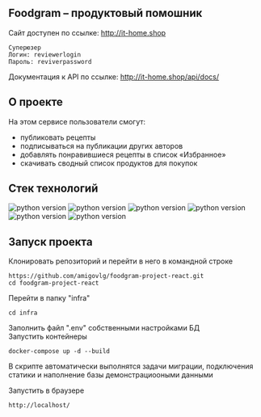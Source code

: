 ## Foodgram – продуктовый помошник

Cайт  доступен по ссылке: http://it-home.shop
```
Суперюзер
Логин: reviewerlogin
Пароль: reviverpassword
```
Документация к API по ссылке: http://it-home.shop/api/docs/

## О проекте
На этом сервисе пользователи смогут:
- публиковать рецепты
- подписываться на публикации других авторов
- добавлять понравившиеся рецепты в список «Избранное»
- скачивать сводный список продуктов для покупок

## Стек технологий

![python version](https://img.shields.io/badge/Python-3.7-yellowgreen)
![python version](https://img.shields.io/badge/Django-3.2.15-yellowgreen)
![python version](https://img.shields.io/badge/djangorestframework-3.13.1-yellowgreen)
![python version](https://img.shields.io/badge/djoser-2.1.0-yellowgreen)
![python version](https://img.shields.io/badge/gunicorn-20.1.0-yellowgreen)
![python version](https://img.shields.io/badge/psycopg2--binary-2.9.2-yellowgreen)

## Запуск проекта

Клонировать репозиторий и перейти в него в командной строке

```
https://github.com/amigovlg/foodgram-project-react.git
cd foodgram-project-react
```

Перейти в папку "infra" <br>
```
cd infra
```
Заполнить файл ".env" собственными настройками БД <br>
Запустить контейнеры

```
docker-compose up -d --build
```

В скрипте автоматически выполнятся задачи миграции, подключения статики и наполнение базы демонстрациооными данными

Запустить в браузере

```
http://localhost/
```